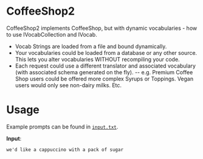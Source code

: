 # CoffeeShop2

CoffeeShop2 implements CoffeeShop, but with dynamic vocabularies - how to use IVocabCollection and IVocab. 
- Vocab Strings are loaded from a file and bound dynamically. 
- Your vocabularies could be loaded from a database or any other source. This lets you alter vocabularies WITHOUT recompiling your code.  
- Each request could use a different translator and associated vocabulary (with associated schema generated on the fly). 
-- e.g. Premium Coffee Shop users could be offered more complex Syrups or Toppings. Vegan users would only see non-dairy milks. Etc.

# Usage

Example prompts can be found in [`input.txt`](input.txt).

**Input**:

```
we'd like a cappuccino with a pack of sugar
```

